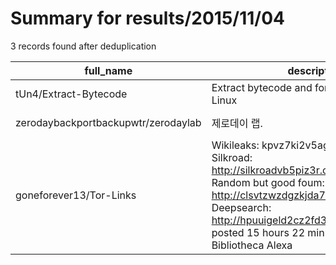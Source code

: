 
# Summary for results/2015/11/04
    
3 records found after deduplication

| full_name | description | html_url | matched_list | matched_count | pushed_at | size | stargazers_count | language | forks_count |
|-------------------------------------|------------------------------------------------------------------------------------------------------------------------------------------------------------------------------------------------------------------------------------------------------------------|--------------------------------------------------------|----------------|-----------------|---------------------------|--------|--------------------|------------|---------------|
| tUn4/Extract-Bytecode | Extract bytecode and format shellcode in Linux | https://github.com/tUn4/Extract-Bytecode | ['shellcode'] | 1 | 2015-11-04 02:52:54+00:00 | 164 | 0 | Assembly | 1 |
| zerodaybackportbackupwtr/zerodaylab | 제로데이 랩. | https://github.com/zerodaybackportbackupwtr/zerodaylab | ['zeroday'] | 1 | 2015-11-04 06:50:08+00:00 | 120 | 0 | nan | 0 |
| goneforever13/Tor-Links | Wikileaks: kpvz7ki2v5agwt35.onion Silkroad: http://silkroadvb5piz3r.onion/silkroad/home Random but good foum: http://clsvtzwzdgzkjda7.onion/index.php Deepsearch: http://hpuuigeld2cz2fd3.onion/ --sparky posted 15 hours 22 minutes ago: Free Bibliotheca Alexa | https://github.com/goneforever13/Tor-Links | ['exploit'] | 1 | 2015-11-04 15:09:35+00:00 | 0 | 1 | nan | 0 |
